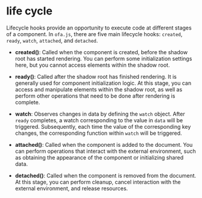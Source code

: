 <template is="exm-article">
<a href="../../publics/examples/life-cycle/demo.html" preview></a>
<a href="../../publics/examples/life-cycle/test-demo.html" main></a>
</template>

# life cycle

Lifecycle hooks provide an opportunity to execute code at different stages of a component. In `ofa.js`, there are five main lifecycle hooks: `created`, `ready`, `watch`, `attached`, and `detached`.

- **created()**: Called when the component is created, before the shadow root has started rendering. You can perform some initialization settings here, but you cannot access elements within the shadow root.
  
- **ready()**: Called after the shadow root has finished rendering. It is generally used for component initialization logic. At this stage, you can access and manipulate elements within the shadow root, as well as perform other operations that need to be done after rendering is complete.

- **watch**: Observes changes in data by defining the `watch` object. After `ready` completes, a watch corresponding to the value in `data` will be triggered. Subsequently, each time the value of the corresponding key changes, the corresponding function within `watch` will be triggered.

- **attached()**: Called when the component is added to the document. You can perform operations that interact with the external environment, such as obtaining the appearance of the component or initializing shared data.

- **detached()**: Called when the component is removed from the document. At this stage, you can perform cleanup, cancel interaction with the external environment, and release resources.

